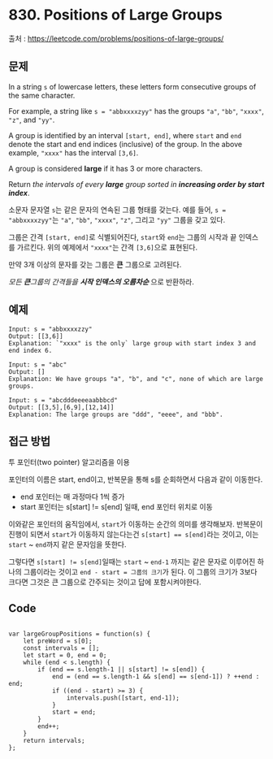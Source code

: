 # 830. Positions of Large Groups
출처 : https://leetcode.com/problems/positions-of-large-groups/

## 문제 

In a string  `s` of lowercase letters, these letters form consecutive groups of the same character.

For example, a string like  `s = "abbxxxxzyy"`  has the groups  `"a"`,  `"bb"`,  `"xxxx"`,  `"z"`, and `"yy"`.

A group is identified by an interval `[start, end]`, where `start` and `end` denote the start and end indices (inclusive) of the group. In the above example, `"xxxx"` has the interval `[3,6]`.

A group is considered **large** if it has 3 or more characters.

Return _the intervals of every  **large**  group sorted in **increasing order by start index**_.

소문자 문자열 `s`는 같은 문자의 연속된 그룹 형태를 갖는다. 예를 들어, `s = "abbxxxxzyy"`는 `"a"`,  `"bb"`,  `"xxxx"`,  `"z"`, 그리고 `"yy"` 그룹을 갖고 있다.

그룹은 간격 `[start, end]`로 식별되어진다, `start`와 `end`는 그룹의 시작과 끝 인덱스를 가르킨다. 위의 예제에서 `"xxxx"`는 간격 `[3,6]`으로 표현된다.

만약 3개 이상의 문자를 갖는 그룹은 **큰** 그룹으로 고려된다.

_모든 **큰**그룹의 간격들을 **시작 인덱스의 오름차순**_ 으로 반환하라.

## 예제
```
Input: s = "abbxxxxzzy"
Output: [[3,6]]
Explanation: `"xxxx" is the only` large group with start index 3 and end index 6.
```
```
Input: s = "abc"
Output: []
Explanation: We have groups "a", "b", and "c", none of which are large groups.
```
```
Input: s = "abcdddeeeeaabbbcd"
Output: [[3,5],[6,9],[12,14]]
Explanation: The large groups are "ddd", "eeee", and "bbb".
```

## 접근 방법

투 포인터(two pointer) 알고리즘을 이용

포인터의 이름은 start, end이고, 반복문을 통해 s를 순회하면서 다음과 같이 이동한다.
- end 포인터는 매 과정마다 1씩 증가
- start 포인터는 s[start] != s[end] 일때, end 포인터 위치로 이동

이와같은 포인터의 움직임에서, `start`가 이동하는 순간의 의미를 생각해보자. 반복문이 진행이 되면서 `start`가 이동하지 않는다는건 `s[start] == s[end]`라는 것이고, 이는 `start` ~ `end`까지 같은 문자임을 뜻한다.

그렇다면 `s[start] != s[end]`일때는 `start` ~ `end-1` 까지는 같은 문자로 이루어진 하나의 그룹이라는 것이고 `end - start = 그룹의 크기`가 된다. 이 그룹의 크기가 3보다 크다면 그것은 큰 그룹으로 간주되는 것이고 답에 포함시켜야한다.

## Code

<pre>
<code>
var largeGroupPositions = function(s) {
    let preWord = s[0];
    const intervals = [];
    let start = 0, end = 0;
    while (end < s.length) {
        if (end == s.length-1 || s[start] != s[end]) {
            end = (end == s.length-1 && s[end] == s[end-1]) ? ++end : end;
            if ((end - start) >= 3) {
                intervals.push([start, end-1]);
            }
            start = end;
        }
        end++;
    }
    return intervals;
};
</code>
</pre>
